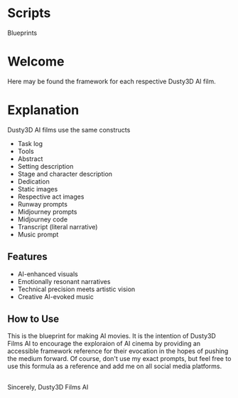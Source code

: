 # Scripts
Blueprints

# Welcome
Here may be found the framework for each respective Dusty3D AI film.

# Explanation
Dusty3D AI films use the same constructs
- Task log
- Tools
- Abstract
- Setting description
- Stage and character description
- Dedication
- Static images
- Respective act images
- Runway prompts
- Midjourney prompts
- Midjourney code
- Transcript (literal narrative)
- Music prompt

## Features
- AI-enhanced visuals
- Emotionally resonant narratives
- Technical precision meets artistic vision
- Creative AI-evoked music

## How to Use
This is the blueprint for making AI movies. It is the intention of Dusty3D Films AI to encourage the exploraion of AI cinema by providing an accessible framework reference for their evocation in the hopes of pushing the medium forward. Of course, don't use my exact prompts, but feel free to use this formula as a reference and add me on all social media platforms.
##
Sincerely,
Dusty3D Films AI

